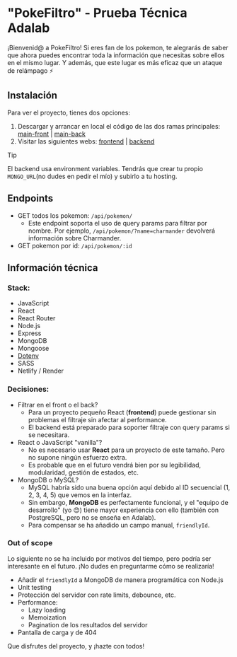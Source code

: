 # "PokeFiltro" - Prueba Técnica Adalab

¡Bienvenid@ a PokeFiltro! Si eres fan de los pokemon, te alegrarás de saber que ahora puedes encontrar toda la información que necesitas sobre ellos en el mismo lugar. Y además, que este lugar es más eficaz que un ataque de relámpago ⚡️

## Instalación
Para ver el proyecto, tienes dos opciones:
1. Descargar y arrancar en local el código de las dos ramas principales: [main-front](https://github.com/plabram/adalab/tree/main-front) | [main-back](https://github.com/plabram/adalab/tree/main-back)
2. Visitar las siguientes webs: [frontend](https://pokemon-filters.netlify.app/) | [backend](https://pokeapi-backend-3bla.onrender.com/api/pokemon/)

> [!TIP]
> El backend usa environment variables. Tendrás que crear tu propio `MONGO_URL`(no dudes en pedir el mío) y subirlo a tu hosting.

## Endpoints
* GET todos los pokemon: `/api/pokemon/`
    * Este endpoint soporta el uso de query params para filtrar por nombre. Por ejemplo, `/api/pokemon/?name=charmander` devolverá información sobre Charmander.
* GET pokemon por id: `/api/pokemon/:id`

## Información técnica
### Stack:
* JavaScript
* React
* React Router
* Node.js
* Express
* MongoDB
* Mongoose
* [Dotenv](https://www.npmjs.com/package/dotenv)
* SASS
* Netlify / Render

### Decisiones:
* Filtrar en el front o el back?
  * Para un proyecto pequeño React (**frontend**) puede gestionar sin problemas el filtraje sin afectar al performance.
  * El backend está preparado para soporter filtraje con query params si se necesitara.
* React o JavaScript "vanilla"?
  * No es necesario usar **React** para un proyecto de este tamaño. Pero no supone ningún esfuerzo extra.
  * Es probable que en el futuro vendrá bien por su legibilidad, modularidad, gestión de estados, etc.
* MongoDB o MySQL?
  * MySQL habría sido una buena opción aquí debido al ID secuencial (1, 2, 3, 4, 5) que vemos en la interfaz.
  * Sin embargo, **MongoDB** es perfectamente funcional, y el "equipo de desarrollo" (yo 😊) tiene mayor experiencia con ello (también con PostgreSQL, pero no se enseña en Adalab).
  * Para compensar se ha añadido un campo manual, `friendlyId`.

### Out of scope
Lo siguiente no se ha incluido por motivos del tiempo, pero podría ser interesante en el futuro. 
¡No dudes en preguntarme cómo se realizaría!
* Añadir el `friendlyId` a MongoDB de manera programática con Node.js
* Unit testing
* Protección del servidor con rate limits, debounce, etc.
* Performance:
  * Lazy loading
  * Memoization
  * Pagination de los resultados del servidor
* Pantalla de carga y de 404

Que disfrutes del proyecto, y ¡hazte con todos!
